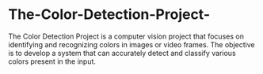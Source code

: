 # The-Color-Detection-Project-
 The Color Detection Project is a computer vision project that focuses on identifying and recognizing colors in images or video frames. The objective is to develop a system that can accurately detect and classify various colors present in the input.
